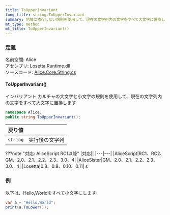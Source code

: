 ```yaml
---
title: ToUpperInvariant
long_title: string.ToUpperInvariant
summary: 地域に依存しない規則を使用して、現在の文字列内の文字をすべて大文字に置換します。
mt_type: method
mt_title: ToUpperInvariant()
---
```


### 定義
名前空間: Alice<br/>
アセンブリ: Losetta.Runtime.dll<br/>
ソースコード: [Alice.Core.String.cs](https://github.com/WSOFT-Project/Losetta/blob/master/Losetta.Runtime/Core/Extension/Alice.Core.String.cs)

#### ToUpperInvariant()

インバリアント カルチャの大文字と小文字の規則を使用して、現在の文字列内の文字をすべて大文字に置換します

```cs title="AliceScript"
namespace Alice;
public string ToUpperInvariant();
```

|戻り値| |
|-|-|
|`string`|実行後の文字列|

???note "対応: AliceScript RC1以降"
    |対応||
    |---|---|
    |AliceScript|RC1、RC2、GM、2.0、2.1、2.2、2.3、3.0、4|
    |AliceSister|GM、2.0、2.1、2.2、2.3、3.0、4|
    |Losetta|0.8、0.9、0.10、0.11|
s
### 例
以下は、Hello,Worldをすべて小文字にします。

```cs title="AliceScript"
var a = "Hello,World";
print(a.ToLower()); 
```

